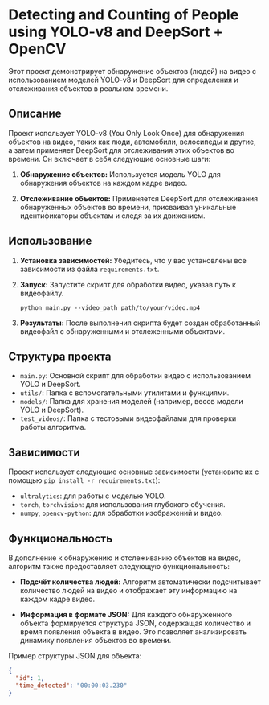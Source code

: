 # Detecting and Counting of People using YOLO-v8 and DeepSort + OpenCV

Этот проект демонстрирует обнаружение объектов (людей) на видео с использованием моделей YOLO-v8 и DeepSort для определения и отслеживания объектов в реальном времени.

## Описание

Проект использует YOLO-v8 (You Only Look Once) для обнаружения объектов на видео, таких как люди, автомобили, велосипеды и другие, а затем применяет DeepSort для отслеживания этих объектов во времени. Он включает в себя следующие основные шаги:

1. **Обнаружение объектов:** Используется модель YOLO для обнаружения объектов на каждом кадре видео.

2. **Отслеживание объектов:** Применяется DeepSort для отслеживания обнаруженных объектов во времени, присваивая уникальные идентификаторы объектам и следя за их движением.

## Использование

1. **Установка зависимостей:** Убедитесь, что у вас установлены все зависимости из файла `requirements.txt`.

2. **Запуск:** Запустите скрипт для обработки видео, указав путь к видеофайлу.

    ```
    python main.py --video_path path/to/your/video.mp4
	
    ```

3. **Результаты:** После выполнения скрипта будет создан обработанный видеофайл с обнаруженными и отслеженными объектами.

## Структура проекта

- `main.py`: Основной скрипт для обработки видео с использованием YOLO и DeepSort.
- `utils/`: Папка с вспомогательными утилитами и функциями.
- `models/`: Папка для хранения моделей (например, весов модели YOLO и DeepSort).
- `test_videos/`: Папка с тестовыми видеофайлами для проверки работы алгоритма.

## Зависимости

Проект использует следующие основные зависимости (установите их с помощью `pip install -r requirements.txt`):

- `ultralytics`: для работы с моделью YOLO.
- `torch`, `torchvision`: для использования глубокого обучения.
- `numpy`, `opencv-python`: для обработки изображений и видео.

## Функциональность

В дополнение к обнаружению и отслеживанию объектов на видео, алгоритм также предоставляет следующую функциональность:

- **Подсчёт количества людей:** Алгоритм автоматически подсчитывает количество людей на видео и отображает эту информацию на каждом кадре видео.
  
- **Информация в формате JSON:** Для каждого обнаруженного объекта формируется структура JSON, содержащая количество и время появления объекта в видео. Это позволяет анализировать динамику появления объектов во времени.

Пример структуры JSON для объекта:

```json
{
  "id": 1,
  "time_detected": "00:00:03.230"
}

